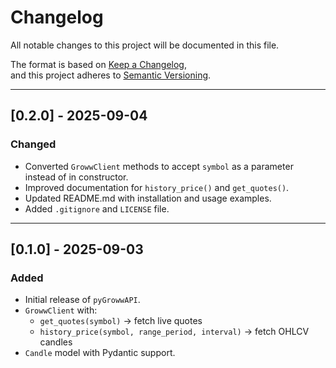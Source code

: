 # Changelog

All notable changes to this project will be documented in this file.

The format is based on [Keep a Changelog](https://keepachangelog.com/en/1.1.0/),  
and this project adheres to [Semantic Versioning](https://semver.org/).

---

## [0.2.0] - 2025-09-04
### Changed
- Converted `GrowwClient` methods to accept `symbol` as a parameter instead of in constructor.
- Improved documentation for `history_price()` and `get_quotes()`.
- Updated README.md with installation and usage examples.
- Added `.gitignore` and `LICENSE` file.

---

## [0.1.0] - 2025-09-03
### Added
- Initial release of `pyGrowwAPI`.
- `GrowwClient` with:
  - `get_quotes(symbol)` → fetch live quotes
  - `history_price(symbol, range_period, interval)` → fetch OHLCV candles
- `Candle` model with Pydantic support.
